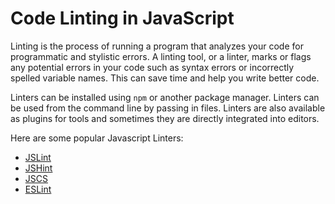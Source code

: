 # Code Linting in JavaScript

Linting is the process of running a program that analyzes your code for programmatic and stylistic errors. A linting tool, or a linter, marks or flags any potential errors in your code such as syntax errors or incorrectly spelled variable names. This can save time and help you write better code.

Linters can be installed using `npm` or another package manager. Linters can be used from the command line by passing in files. Linters are also available as plugins for tools and sometimes they are directly integrated into editors.

Here are some popular Javascript Linters:
* [JSLint](http://www.javascriptlint.com/online_lint.php)
* [JSHint](http://jshint.com/)
* [JSCS](http://jscs.info/)
* [ESLint](http://eslint.org/)
